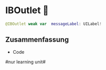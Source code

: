 # IBOutlet 💈

```swift
@IBOutlet weak var  messageLabel: UILabel!
```

## Zusammenfassung
- Code


#nur learning unit#